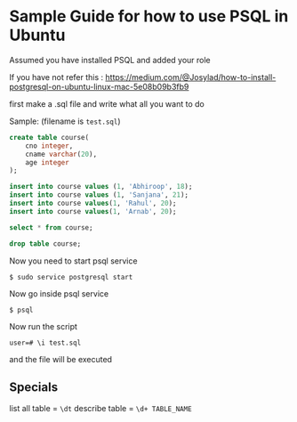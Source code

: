 # Sample Guide for how to use PSQL in Ubuntu

Assumed you have installed PSQL and added your role

If you have not refer this : https://medium.com/@Josylad/how-to-install-postgresql-on-ubuntu-linux-mac-5e08b09b3fb9

first make a .sql file and write what all you want to do

Sample: (filename is `test.sql`)
```sql
create table course(
    cno integer, 
    cname varchar(20),
    age integer
);

insert into course values (1, 'Abhiroop', 18);
insert into course values (1, 'Sanjana', 21);
insert into course values(1, 'Rahul', 20);
insert into course values(1, 'Arnab', 20);

select * from course;

drop table course;
```

Now you need to start psql service
```
$ sudo service postgresql start
```

Now go inside psql service
```
$ psql
```

Now run the script 
```psql
user=# \i test.sql
```

and the file will be executed

## Specials

list all table = `\dt`
describe table = `\d+ TABLE_NAME`

